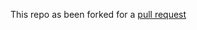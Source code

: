 This repo as been forked for a [pull request](https://github.com/stylesuxx/generator-react-webpack-redux/pull/18)
